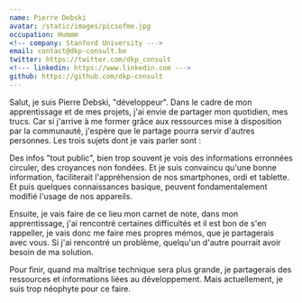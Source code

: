 ```yaml
---
name: Pierre Debski
avatar: /static/images/picsofme.jpg
occupation: Hummm
<!-- company: Stanford University --->
email: contact@dkp-consult.be
twitter: https://twitter.com/dkp_consult
<!--- linkedin: https://www.linkedin.com --->
github: https://github.com/dkp-consult
---
```


Salut, je suis Pierre Debski, "développeur". Dans le cadre de mon apprentissage et de mes projets, j'ai envie de partager mon quotidien, mes trucs. Car si j'arrive à me former grâce aux ressources mise à disposition par la communauté, j'espère que le partage pourra servir d'autres personnes. Les trois sujets dont je vais parler sont :

Des infos "tout public", bien trop souvent je vois des informations erronnées circuler, des croyances non fondées. Et je suis convaincu qu'une bonne information, faciliterait l'appréhension de nos smartphones, ordi et tablette. Et puis quelques connaissances basique, peuvent fondamentalement modifié l'usage de nos appareils.

Ensuite, je vais faire de ce lieu mon carnet de note, dans mon apprentissage, j'ai rencontré certaines difficultés et il est bon de s'en rappeller, je vais donc me faire mes propres mémos, que je partagerais avec vous. Si j'ai rencontré un problème, quelqu'un d'autre pourrait avoir besoin de ma solution.

Pour finir, quand ma maîtrise technique sera plus grande, je partagerais des ressources et informations liées au développement. Mais actuellement, je suis trop néophyte pour ce faire.
